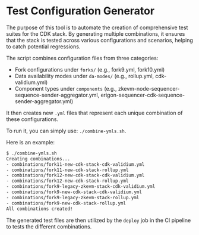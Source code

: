 # Test Configuration Generator

The purpose of this tool is to automate the creation of comprehensive test suites for the CDK stack. By generating multiple combinations, it ensures that the stack is tested across various configurations and scenarios, helping to catch potential regressions.

The script combines configuration files from three categories:

- Fork configurations under `forks/` (e.g., fork9.yml, fork10.yml)
- Data availability modes under `da-modes/` (e.g., rollup.yml, cdk-validium.yml)
- Component types under `components` (e.g., zkevm-node-sequencer-sequence-sender-aggregator.yml, erigon-sequencer-cdk-sequence-sender-aggregator.yml)

It then creates new `.yml` files that represent each unique combination of these configurations.

To run it, you can simply use: `./combine-ymls.sh`.

Here is an example:

```bash
$ ./combine-ymls.sh
Creating combinations...
- combinations/fork11-new-cdk-stack-cdk-validium.yml
- combinations/fork11-new-cdk-stack-rollup.yml
- combinations/fork12-new-cdk-stack-cdk-validium.yml
- combinations/fork12-new-cdk-stack-rollup.yml
- combinations/fork9-legacy-zkevm-stack-cdk-validium.yml
- combinations/fork9-new-cdk-stack-cdk-validium.yml
- combinations/fork9-legacy-zkevm-stack-rollup.yml
- combinations/fork9-new-cdk-stack-rollup.yml
All combinations created!
```

The generated test files are then utilized by the `deploy` job in the CI pipeline to tests the different combinations.
